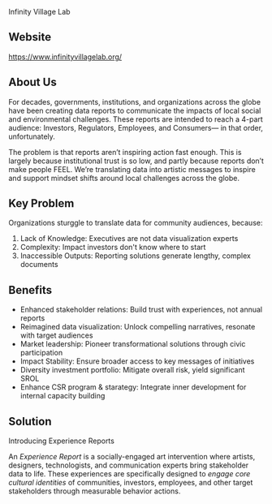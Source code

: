 Infinity Village Lab

## Website

https://www.infinityvillagelab.org/

## About Us

For decades, governments, institutions, and organizations across the globe have been creating data reports to communicate the impacts of local social and environmental challenges. These reports are intended to reach a 4-part audience: Investors, Regulators, Employees, and Consumers— in that order, unfortunately.

The problem is that reports aren’t inspiring action fast enough. This is largely because institutional trust is so low, and partly because reports don’t make people FEEL.  We’re translating data into artistic messages to inspire and support mindset shifts around local challenges across the globe.

## Key Problem

Organizations sturggle to translate data for community audiences, because:
1. Lack of Knowledge: Executives are not data visualization experts
2. Complexity: Impact investors don't know where to start
3. Inaccessible Outputs: Reporting solutions generate lengthy, complex documents

## Benefits

- Enhanced stakeholder relations: Build trust with experiences, not annual reports
- Reimagined data visualization: Unlock compelling narratives, resonate with target audiences
- Market leadership: Pioneer transformational solutions through civic participation
- Impact Stability: Ensure broader access to key messages of initiatives
- Diversity investment portfolio: Mitigate overall risk, yield significant SROL
- Enhance CSR program & starategy: Integrate inner development for internal capacity building

## Solution

Introducing Experience Reports

An *Experience Report* is a socially-engaged art intervention where artists, designers, technologists, and communication experts bring stakeholder data to life. These experiences are specifically designed to *engage core cultural identities* of communities, investors, employees, and other target stakeholders through measurable behavior actions.